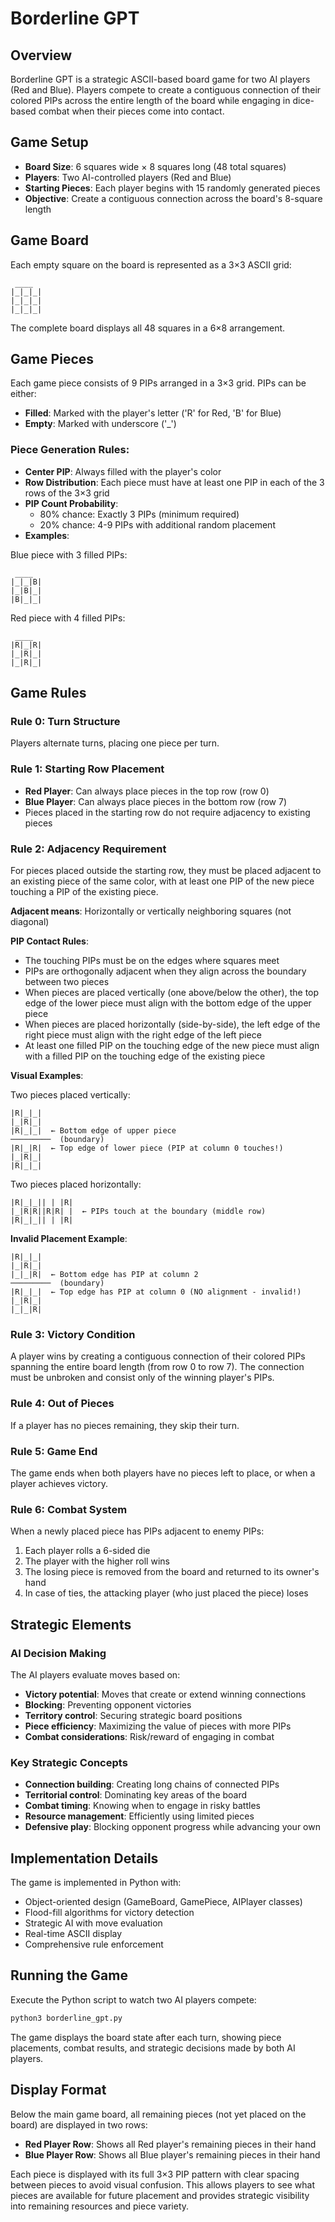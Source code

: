 # Borderline GPT

## Overview

Borderline GPT is a strategic ASCII-based board game for two AI players (Red and Blue). Players compete to create a contiguous connection of their colored PIPs across the entire length of the board while engaging in dice-based combat when their pieces come into contact.

## Game Setup

- **Board Size**: 6 squares wide × 8 squares long (48 total squares)
- **Players**: Two AI-controlled players (Red and Blue)
- **Starting Pieces**: Each player begins with 15 randomly generated pieces
- **Objective**: Create a contiguous connection across the board's 8-square length

## Game Board

Each empty square on the board is represented as a 3×3 ASCII grid:

```
 ____
|_|_|_|
|_|_|_|
|_|_|_|
```

The complete board displays all 48 squares in a 6×8 arrangement.

## Game Pieces

Each game piece consists of 9 PIPs arranged in a 3×3 grid. PIPs can be either:
- **Filled**: Marked with the player's letter ('R' for Red, 'B' for Blue)
- **Empty**: Marked with underscore ('_')

### Piece Generation Rules:
- **Center PIP**: Always filled with the player's color
- **Row Distribution**: Each piece must have at least one PIP in each of the 3 rows of the 3×3 grid
- **PIP Count Probability**: 
  - 80% chance: Exactly 3 PIPs (minimum required)
  - 20% chance: 4-9 PIPs with additional random placement
- **Examples**:

Blue piece with 3 filled PIPs:
```
 ____
|_|_|B|
|_|B|_|
|B|_|_|
```

Red piece with 4 filled PIPs:
```
 ____
|R|_|R|
|_|R|_|
|_|R|_|
```

## Game Rules

### Rule 0: Turn Structure
Players alternate turns, placing one piece per turn.

### Rule 1: Starting Row Placement
- **Red Player**: Can always place pieces in the top row (row 0)
- **Blue Player**: Can always place pieces in the bottom row (row 7)
- Pieces placed in the starting row do not require adjacency to existing pieces

### Rule 2: Adjacency Requirement
For pieces placed outside the starting row, they must be placed adjacent to an existing piece of the same color, with at least one PIP of the new piece touching a PIP of the existing piece.

**Adjacent means**: Horizontally or vertically neighboring squares (not diagonal)

**PIP Contact Rules**:
- The touching PIPs must be on the edges where squares meet
- PIPs are orthogonally adjacent when they align across the boundary between two pieces
- When pieces are placed vertically (one above/below the other), the top edge of the lower piece must align with the bottom edge of the upper piece
- When pieces are placed horizontally (side-by-side), the left edge of the right piece must align with the right edge of the left piece
- At least one filled PIP on the touching edge of the new piece must align with a filled PIP on the touching edge of the existing piece

**Visual Examples**:

Two pieces placed vertically:
```
|R|_|_|
|_|R|_|
|R|_|_|  ← Bottom edge of upper piece
─────────  (boundary)
|R|_|R|  ← Top edge of lower piece (PIP at column 0 touches!)
|_|R|_|
|R|_|_|
```

Two pieces placed horizontally:
```
|R|_|_|| | |R|
|_|R|R||R|R| |  ← PIPs touch at the boundary (middle row)
|R|_|_|| | |R|
```

**Invalid Placement Example**:
```
|R|_|_|
|_|R|_|
|_|_|R|  ← Bottom edge has PIP at column 2
─────────  (boundary)
|R|_|_|  ← Top edge has PIP at column 0 (NO alignment - invalid!)
|_|R|_|
|_|_|R|
```

### Rule 3: Victory Condition
A player wins by creating a contiguous connection of their colored PIPs spanning the entire board length (from row 0 to row 7). The connection must be unbroken and consist only of the winning player's PIPs.

### Rule 4: Out of Pieces
If a player has no pieces remaining, they skip their turn.

### Rule 5: Game End
The game ends when both players have no pieces left to place, or when a player achieves victory.

### Rule 6: Combat System
When a newly placed piece has PIPs adjacent to enemy PIPs:
1. Each player rolls a 6-sided die
2. The player with the higher roll wins
3. The losing piece is removed from the board and returned to its owner's hand
4. In case of ties, the attacking player (who just placed the piece) loses

## Strategic Elements

### AI Decision Making
The AI players evaluate moves based on:
- **Victory potential**: Moves that create or extend winning connections
- **Blocking**: Preventing opponent victories
- **Territory control**: Securing strategic board positions
- **Piece efficiency**: Maximizing the value of pieces with more PIPs
- **Combat considerations**: Risk/reward of engaging in combat

### Key Strategic Concepts
- **Connection building**: Creating long chains of connected PIPs
- **Territorial control**: Dominating key areas of the board
- **Combat timing**: Knowing when to engage in risky battles
- **Resource management**: Efficiently using limited pieces
- **Defensive play**: Blocking opponent progress while advancing your own

## Implementation Details

The game is implemented in Python with:
- Object-oriented design (GameBoard, GamePiece, AIPlayer classes)
- Flood-fill algorithms for victory detection
- Strategic AI with move evaluation
- Real-time ASCII display
- Comprehensive rule enforcement

## Running the Game

Execute the Python script to watch two AI players compete:

```bash
python3 borderline_gpt.py
```

The game displays the board state after each turn, showing piece placements, combat results, and strategic decisions made by both AI players.

## Display Format

Below the main game board, all remaining pieces (not yet placed on the board) are displayed in two rows:
- **Red Player Row**: Shows all Red player's remaining pieces in their hand
- **Blue Player Row**: Shows all Blue player's remaining pieces in their hand

Each piece is displayed with its full 3×3 PIP pattern with clear spacing between pieces to avoid visual confusion. This allows players to see what pieces are available for future placement and provides strategic visibility into remaining resources and piece variety.






